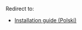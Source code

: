 Redirect to:

*   [Installation guide (Polski)](/index.php?title=Installation_guide_(Polski)&redirect=no "Installation guide (Polski)")